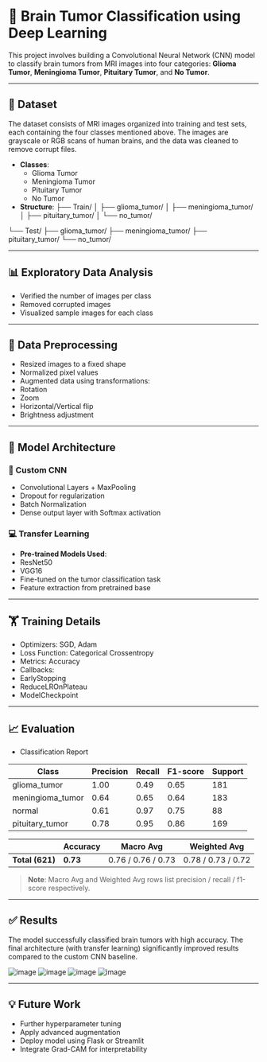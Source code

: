 # 🧠 Brain Tumor Classification using Deep Learning

This project involves building a Convolutional Neural Network (CNN) model to classify brain tumors from MRI images into four categories: **Glioma Tumor**, **Meningioma Tumor**, **Pituitary Tumor**, and **No Tumor**.

---

## 📂 Dataset

The dataset consists of MRI images organized into training and test sets, each containing the four classes mentioned above. The images are grayscale or RGB scans of human brains, and the data was cleaned to remove corrupt files.

- **Classes**:
  - Glioma Tumor
  - Meningioma Tumor
  - Pituitary Tumor
  - No Tumor
- **Structure**:
  ├── Train/
│ ├── glioma_tumor/
│ ├── meningioma_tumor/
│ ├── pituitary_tumor/
│ └── no_tumor/

└── Test/
├── glioma_tumor/
├── meningioma_tumor/
├── pituitary_tumor/
└── no_tumor/


---

## 📊 Exploratory Data Analysis

- Verified the number of images per class
- Removed corrupted images
- Visualized sample images for each class

---

## 🧪 Data Preprocessing

- Resized images to a fixed shape
- Normalized pixel values
- Augmented data using transformations:
- Rotation
- Zoom
- Horizontal/Vertical flip
- Brightness adjustment

---

## 🧠 Model Architecture

### 🔧 Custom CNN

- Convolutional Layers + MaxPooling
- Dropout for regularization
- Batch Normalization
- Dense output layer with Softmax activation

### 💻 Transfer Learning

- **Pre-trained Models Used**:
- ResNet50
- VGG16
- Fine-tuned on the tumor classification task
- Feature extraction from pretrained base

---

## 🏋️ Training Details

- Optimizers: SGD, Adam
- Loss Function: Categorical Crossentropy
- Metrics: Accuracy
- Callbacks:
- EarlyStopping
- ReduceLROnPlateau
- ModelCheckpoint

---

## 📈 Evaluation

- Classification Report
  
| Class             | Precision | Recall | F1-score | Support |
|------------------|-----------|--------|----------|---------|
| glioma_tumor      | 1.00      | 0.49   | 0.65     | 181     |
| meningioma_tumor  | 0.64      | 0.65   | 0.64     | 183     |
| normal            | 0.61      | 0.97   | 0.75     | 88      |
| pituitary_tumor   | 0.78      | 0.95   | 0.86     | 169     |

|                  | Accuracy  | Macro Avg | Weighted Avg |
|------------------|-----------|-----------|--------------|
| **Total (621)**  | **0.73**  | 0.76 / 0.76 / 0.73 | 0.78 / 0.73 / 0.72 |

> **Note**: Macro Avg and Weighted Avg rows list precision / recall / f1-score respectively.
  


---

## ✅ Results

The model successfully classified brain tumors with high accuracy. The final architecture (with transfer learning) significantly improved results compared to the custom CNN baseline.

![image](https://github.com/user-attachments/assets/fae068ca-a7bf-475d-aa12-0143e7f2970f)
![image](https://github.com/user-attachments/assets/06dfa944-0648-48a6-b3ec-b659c86456c9)
![image](https://github.com/user-attachments/assets/bc86511a-2050-4301-8766-63c0f30f3945)
![image](https://github.com/user-attachments/assets/0cda53db-ed74-4d5c-a841-ccbf0fcc08a2)



---

## 💡 Future Work

- Further hyperparameter tuning
- Apply advanced augmentation
- Deploy model using Flask or Streamlit
- Integrate Grad-CAM for interpretability
